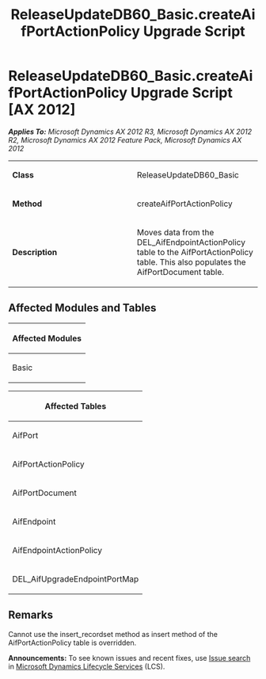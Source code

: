 ﻿---
title: ReleaseUpdateDB60_Basic.createAifPortActionPolicy Upgrade Script
TOCTitle: ReleaseUpdateDB60_Basic.createAifPortActionPolicy Upgrade Script
ms:assetid: 337be4a3-fe8e-f7b0-8a1d-f92d89341891
ms:mtpsurl: https://msdn.microsoft.com/en-us/library/JJ685101(v=AX.60)
ms:contentKeyID: 49707555
ms.date: 05/18/2015
mtps_version: v=AX.60
---

# ReleaseUpdateDB60\_Basic.createAifPortActionPolicy Upgrade Script [AX 2012]


_**Applies To:** Microsoft Dynamics AX 2012 R3, Microsoft Dynamics AX 2012 R2, Microsoft Dynamics AX 2012 Feature Pack, Microsoft Dynamics AX 2012_

<table>
<colgroup>
<col style="width: 50%" />
<col style="width: 50%" />
</colgroup>
<tbody>
<tr class="odd">
<td><p><strong>Class</strong></p></td>
<td><p>ReleaseUpdateDB60_Basic</p></td>
</tr>
<tr class="even">
<td><p><strong>Method</strong></p></td>
<td><p>createAifPortActionPolicy</p></td>
</tr>
<tr class="odd">
<td><p><strong>Description</strong></p></td>
<td><p>Moves data from the DEL_AifEndpointActionPolicy table to the AifPortActionPolicy table. This also populates the AifPortDocument table.</p></td>
</tr>
</tbody>
</table>


## Affected Modules and Tables

<table>
<colgroup>
<col style="width: 100%" />
</colgroup>
<thead>
<tr class="header">
<th><p>Affected Modules</p></th>
</tr>
</thead>
<tbody>
<tr class="odd">
<td><p>Basic</p></td>
</tr>
</tbody>
</table>


<table>
<colgroup>
<col style="width: 100%" />
</colgroup>
<thead>
<tr class="header">
<th><p>Affected Tables</p></th>
</tr>
</thead>
<tbody>
<tr class="odd">
<td><p>AifPort</p></td>
</tr>
<tr class="even">
<td><p>AifPortActionPolicy</p></td>
</tr>
<tr class="odd">
<td><p>AifPortDocument</p></td>
</tr>
<tr class="even">
<td><p>AifEndpoint</p></td>
</tr>
<tr class="odd">
<td><p>AifEndpointActionPolicy</p></td>
</tr>
<tr class="even">
<td><p>DEL_AifUpgradeEndpointPortMap</p></td>
</tr>
</tbody>
</table>


## Remarks

Cannot use the insert\_recordset method as insert method of the AifPortActionPolicy table is overridden.

  
**Announcements:** To see known issues and recent fixes, use [Issue search](http://go.microsoft.com/fwlink/?linkid=389258) in [Microsoft Dynamics Lifecycle Services](http://go.microsoft.com/fwlink/?linkid=306505) (LCS).

